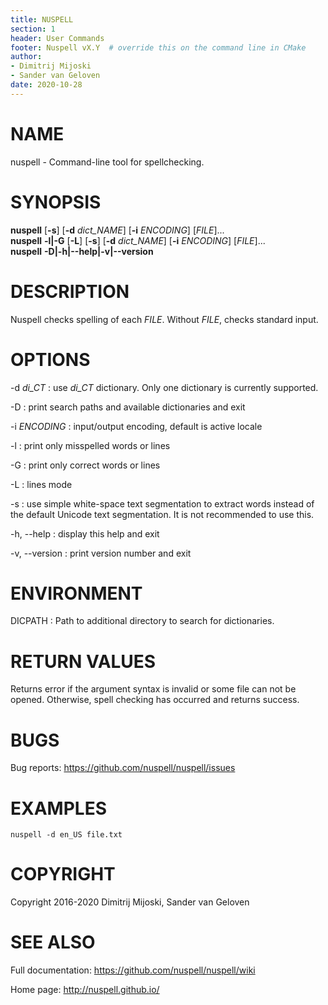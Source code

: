 ```yaml
---
title: NUSPELL
section: 1
header: User Commands
footer: Nuspell vX.Y  # override this on the command line in CMake
author:
- Dimitrij Mijoski
- Sander van Geloven
date: 2020-10-28
---
```


# NAME

nuspell - Command-line tool for spellchecking.

# SYNOPSIS

**nuspell** \[**-s**\] \[**-d** _dict\_NAME_\] \[**-i** _ENCODING_\] \[_FILE_\]...  
**nuspell** **-l|-G** \[**-L**\] \[**-s**\] \[**-d** _dict\_NAME_\] \[**-i** _ENCODING_\] \[_FILE_\]...  
**nuspell** **-D|-h|\--help|-v|\--version**


# DESCRIPTION

Nuspell checks spelling of each _FILE_.
Without _FILE_, checks standard input.

# OPTIONS

-d _di\_CT_
:   use _di\_CT_ dictionary. Only one dictionary is currently supported.

-D
:   print search paths and available dictionaries and exit

-i _ENCODING_
:   input/output encoding, default is active locale

-l
:   print only misspelled words or lines

-G
:   print only correct words or lines

-L
:   lines mode

-s
:   use simple white-space text segmentation to extract words instead of the
    default Unicode text segmentation. It is not recommended to use this.

-h, \--help
:   display this help and exit

-v, \--version
:   print version number and exit

# ENVIRONMENT

DICPATH
:   Path to additional directory to search for dictionaries.
    
# RETURN VALUES

Returns error if the argument syntax is invalid or some file can not be opened.
Otherwise, spell checking has occurred and returns success.
    
# BUGS

Bug reports: <https://github.com/nuspell/nuspell/issues>

# EXAMPLES

    nuspell -d en_US file.txt

# COPYRIGHT

Copyright 2016-2020 Dimitrij Mijoski, Sander van Geloven
    
# SEE ALSO

Full documentation: <https://github.com/nuspell/nuspell/wiki>

Home page: <http://nuspell.github.io/>
